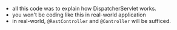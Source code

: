 - all this code was to explain how DispatcherServlet works.
- you won't be coding like this in real-world application
- in real-world, `@RestController` and `@Controller` will be sufficed.